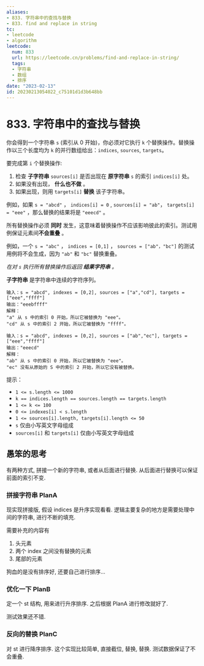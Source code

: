 ```yaml
---
aliases:
- 833. 字符串中的查找与替换
- 833. find and replace in string
tc:
- leetcode
- algorithm
leetcode:
  num: 833
  url: https://leetcode.cn/problems/find-and-replace-in-string/
  tags:
  - 字符串
  - 数组
  - 排序
date: "2023-02-13"
id: 20230213054022_c75101d1d3b648bb
---
```


# 833. 字符串中的查找与替换

你会得到一个字符串 `s` (索引从 0 开始)，你必须对它执行 `k` 个替换操作。替换操作以三个长度均为 `k` 的并行数组给出：`indices`, `sources`,  `targets`。

要完成第 `i` 个替换操作:

1. 检查 **子字符串**  `sources[i]` 是否出现在 **原字符串** `s` 的索引 `indices[i]` 处。
2. 如果没有出现， **什么也不做** 。
3. 如果出现，则用 `targets[i]` **替换** 该子字符串。

例如，如果 `s = "abcd"` ， `indices[i] = 0` , `sources[i] = "ab"`， `targets[i] = "eee"` ，那么替换的结果将是 `"eeecd"` 。

所有替换操作必须 **同时** 发生，这意味着替换操作不应该影响彼此的索引。测试用例保证元素间**不会重叠** 。

例如，一个 `s = "abc"` ，  `indices = [0,1]` ， `sources = ["ab"，"bc"]` 的测试用例将不会生成，因为 `"ab"` 和 `"bc"` 替换重叠。

*在对 `s` 执行所有替换操作后返回 **结果字符串** 。*

**子字符串** 是字符串中连续的字符序列。

```
输入：s = "abcd", indexes = [0,2], sources = ["a","cd"], targets = ["eee","ffff"]
输出："eeebffff"
解释：
"a" 从 s 中的索引 0 开始，所以它被替换为 "eee"。
"cd" 从 s 中的索引 2 开始，所以它被替换为 "ffff"。

输入：s = "abcd", indexes = [0,2], sources = ["ab","ec"], targets = ["eee","ffff"]
输出："eeecd"
解释：
"ab" 从 s 中的索引 0 开始，所以它被替换为 "eee"。
"ec" 没有从原始的 S 中的索引 2 开始，所以它没有被替换。
```

提示：

* `1 <= s.length <= 1000`
* `k == indices.length == sources.length == targets.length`
* `1 <= k <= 100`
* `0 <= indexes[i] < s.length`
* `1 <= sources[i].length, targets[i].length <= 50`
* `s` 仅由小写英文字母组成
* `sources[i]` 和 `targets[i]` 仅由小写英文字母组成


## 愚笨的思考


有两种方式, 拼接一个新的字符串, 或者从后面进行替换.
从后面进行替换可以保证前面的索引不变.

### 拼接字符串 PlanA

现实现拼接版, 假设 indices 是升序实现看看.
逻辑主要复杂的地方是需要处理中间的字符串, 进行不断的填充.

需要补充的内容有
1. 头元素
2. 两个 index 之间没有替换的元素
3. 尾部的元素

狗血的是没有排序好, 还要自己进行排序...

### 优化一下 PlanB

定一个 st 结构, 用来进行升序排序.
之后根据 PlanA 进行修改就好了.

测试效果还不错.

### 反向的替换 PlanC

对 st 进行降序排序.
这个实现比较简单, 直接截位, 替换, 替换.
测试数据保证了不会重叠.
